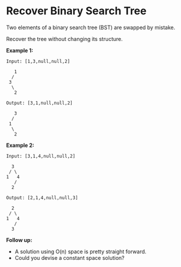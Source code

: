 # Recover Binary Search Tree

Two elements of a binary search tree (BST) are swapped by mistake.

Recover the tree without changing its structure.

__Example 1:__

```
Input: [1,3,null,null,2]

   1
  /
 3
  \
   2

Output: [3,1,null,null,2]

   3
  /
 1
  \
   2
```

__Example 2:__

```
Input: [3,1,4,null,null,2]

  3
 / \
1   4
   /
  2

Output: [2,1,4,null,null,3]

  2
 / \
1   4
   /
  3
```

__Follow up:__

- A solution using O(n) space is pretty straight forward.
- Could you devise a constant space solution?
